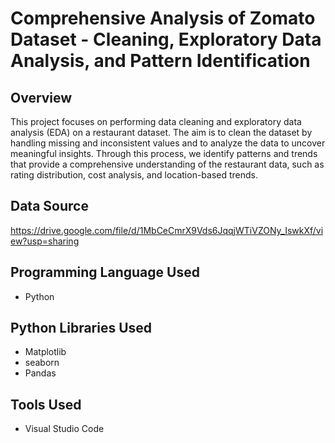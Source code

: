 # Comprehensive Analysis of Zomato Dataset - Cleaning, Exploratory Data Analysis, and Pattern Identification

## Overview

This project focuses on performing data cleaning and exploratory data analysis (EDA) on a restaurant dataset. The aim is to clean the dataset by handling missing and inconsistent values and to analyze the data to uncover meaningful insights. Through this process, we identify patterns and trends that provide a comprehensive understanding of the restaurant data, such as rating distribution, cost analysis, and location-based trends.

## Data Source

https://drive.google.com/file/d/1MbCeCmrX9Vds6JqqjWTiVZONy_IswkXf/view?usp=sharing

## Programming Language Used

- Python

## Python Libraries Used

- Matplotlib
- seaborn
- Pandas

## Tools Used

- Visual Studio Code
  
